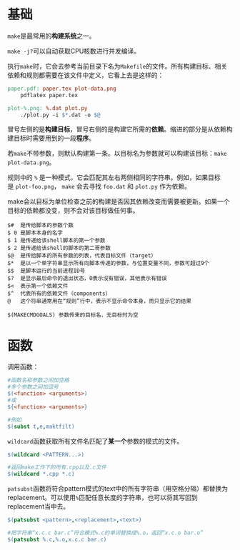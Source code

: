 

# 基础

`make`是最常用的**构建系统**之一。

`make -j?`可以自动获取CPU核数进行并发编译。

执行`make`时，它会去参考当前目录下名为`Makefile`的文件。所有构建目标、相关依赖和规则都需要在该文件中定义，它看上去是这样的：

```makefile
paper.pdf: paper.tex plot-data.png
	pdflatex paper.tex

plot-%.png: %.dat plot.py
	./plot.py -i $*.dat -o $@
```

冒号左侧的是**构建目标**，冒号右侧的是构建它所需的**依赖**。缩进的部分是从依赖构建目标时需要用到的一段**程序**。

若`make`不带参数，则默认构建第一条。以目标名为参数就可以构建该目标：`make plot-data.png`。

规则中的 `%` 是一种模式，它会匹配其左右两侧相同的字符串。例如，如果目标是 `plot-foo.png`， `make` 会去寻找 `foo.dat` 和 `plot.py` 作为依赖。

make会以目标为单位检查之前的构建是否因其依赖改变而需要被更新。如果一个目标的依赖都没变，则不会对该目标做任何事。

```
$#  是传给脚本的参数个数
$ 0 是脚本本身的名字
$ 1 是传递给该shell脚本的第一个参数
$ 2 是传递给该shell的脚本的第二哥参数
$@  是传给脚本的所有参数的列表，代表目标文件（target）
$*  是以一个单字符串显示所有向脚本传递的参数，与位置变量不同，参数可超过9个
$$  是脚本运行的当前进程ID号
$?  是显示最后命令的退出状态，0表示没有错误，其他表示有错误
$<  表示第一个依赖文件  
$^  代表所有的依赖文件（components）
@   这个符串通常用在“规则”行中，表示不显示命令本身，而只显示它的结果
```

```
$(MAKECMDGOALS) 参数传来的目标名，无目标时为空
```
# 函数


调用函数：

```makefile
#函数名和参数之间加空格
#多个参数之间加逗号
$(<function> <arguments>) 
#或 
${<function> <arguments>}

#例如
$(subst t,e,maktfilt)
```

`wildcard`函数获取所有文件名匹配了**某一个**参数的模式的文件。

```makefile
$(wildcard <PATTERN...>)

#返回make工作下的所有.cpp以及.c文件 
$(wildcard *.cpp *.c)
```

`patsubst`函数将符合pattern模式的text中的所有字符串（用空格分隔）都替换为replacement。可以使用`%`匹配任意长度的字符串，也可以将其写回到replacement当中去。

```makefile
$(patsubst <pattern>,<replacement>,<text>)

#把字符串“x.c.c bar.c”符合模式%.c的单词替换成%.o，返回“x.c.o bar.o”
$(patsubst %.c,%.o,x.c.c bar.c)
```















